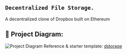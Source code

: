 ## ``` Decentralized File Storage. ```
A decentralized clone of Dropbox built on Ethereum

## 🔧 Project Diagram:
![Project Diagram](https://i.gyazo.com/2738ea6743a40036756b1b5714ab9fa8.png)
Reference & starter template: [dstorage](https://github.com/dappuniversity/dstorage) 